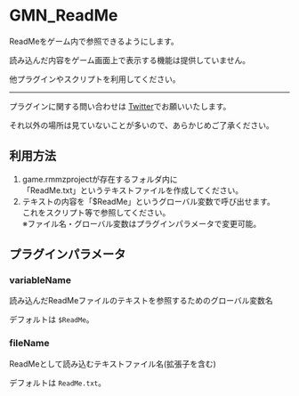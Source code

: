 # GMN_ReadMe

ReadMeをゲーム内で参照できるようにします。

読み込んだ内容をゲーム画面上で表示する機能は提供していません。

他プラグインやスクリプトを利用してください。

---

プラグインに関する問い合わせは [Twitter](https://twitter.com/gemini_gamedev)でお願いいたします。

それ以外の場所は見ていないことが多いので、あらかじめご了承ください。

## 利用方法

1. game.rmmzprojectが存在するフォルダ内に<br>
「ReadMe.txt」というテキストファイルを作成してください。<br>
2. テキストの内容を「$ReadMe」というグローバル変数で呼び出せます。<br>
これをスクリプト等で参照してください。<br>
※ファイル名・グローバル変数はプラグインパラメータで変更可能。<br>

## プラグインパラメータ

### variableName
読み込んだReadMeファイルのテキストを参照するためのグローバル変数名

デフォルトは `$ReadMe`。

### fileName
ReadMeとして読み込むテキストファイル名(拡張子を含む)

デフォルトは `ReadMe.txt`。